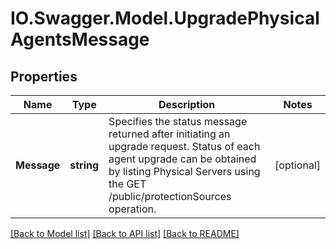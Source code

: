 # IO.Swagger.Model.UpgradePhysicalAgentsMessage
## Properties

Name | Type | Description | Notes
------------ | ------------- | ------------- | -------------
**Message** | **string** | Specifies the status message returned after initiating an upgrade request. Status of each agent upgrade can be obtained by listing Physical Servers using the GET /public/protectionSources operation. | [optional] 

[[Back to Model list]](../README.md#documentation-for-models) [[Back to API list]](../README.md#documentation-for-api-endpoints) [[Back to README]](../README.md)

